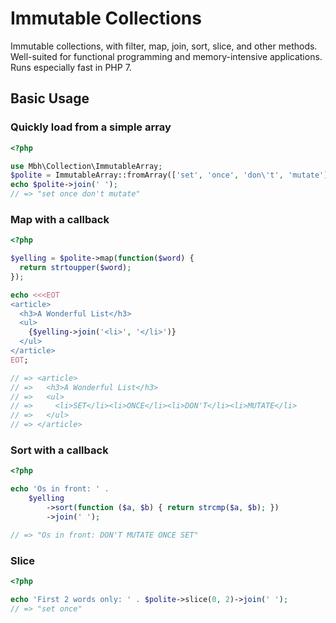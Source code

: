 # Immutable Collections

Immutable collections, with filter, map, join, sort, slice, and other methods. Well-suited for functional programming and memory-intensive applications. Runs especially fast in PHP 7.

## Basic Usage

### Quickly load from a simple array

```php
<?php

use Mbh\Collection\ImmutableArray;
$polite = ImmutableArray::fromArray(['set', 'once', 'don\'t', 'mutate']);
echo $polite->join(' ');
// => "set once don't mutate"
```

### Map with a callback

```php
<?php

$yelling = $polite->map(function($word) {
  return strtoupper($word);
});

echo <<<EOT
<article>
  <h3>A Wonderful List</h3>
  <ul>
    {$yelling->join('<li>', '</li>')}
  </ul>
</article>
EOT;

// => <article>
// =>   <h3>A Wonderful List</h3>
// =>   <ul>
// =>     <li>SET</li><li>ONCE</li><li>DON'T</li><li>MUTATE</li>
// =>   </ul>
// => </article>
```

### Sort with a callback

```php
<?php

echo 'Os in front: ' .
    $yelling
        ->sort(function ($a, $b) { return strcmp($a, $b); })
        ->join(' ');

// => "Os in front: DON'T MUTATE ONCE SET"
```

### Slice

```php
<?php

echo 'First 2 words only: ' . $polite->slice(0, 2)->join(' ');
// => "set once"
```
